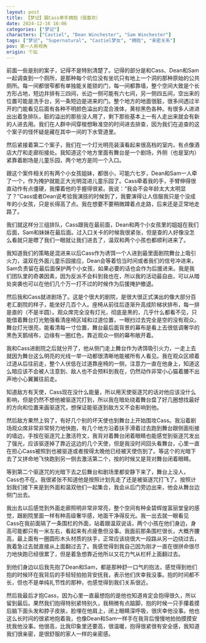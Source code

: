```yaml
---
layout: post
title: 【梦记】跟Cass牵手拥抱（很喜欢）
date: 2024-12-16 16:06
categories: ["梦记"]
characters: ["Castiel", "Dean Winchester", "Sam Winchester"]
tags: ["梦记", "Supernatural", "Castiel梦女", "拥抱", "亲密关系"]
pov: 第一人称视角
origin: 个站
---
```


前面一些是别的案子，记得不是特别清楚了。记得的部分是和Cass、Dean和Sam一起调查到一个厕所，是那种每个坑位没有坐坑只有地上一个洞的那种原始的公共厕所。每一间都很窄都有单独能关能锁的门，每一间都靠墙，整个空间大致是个长方形占地，短边并排有三四间，长边一侧可能有六七间，另一侧四五间，空出来的位置可能是洗手台，另一条短边是进来的门。整个地方的地面很脏，很多间透过半开的门能看见后面有各种不明颜色溢出的混合液体，黄棕黑色各种。有很多人进进出出着急排队，脏的溢出的那些没人用了，剩下那些基本上一有人走出来就会有新的人进去用。我们在人群中间穿梭想瞅准空的时间进去排查，因为我们在追查的这个案子的怪怀疑是藏在其中一间的下水管道里。

然后紧接着第二个案子，我们在一个灯光明亮装潢看起来很高档的室内，有点像酒店大厅和走廊衔接处。我知道这个地方里面有舞台是一个剧场，外侧（也是室内）紧靠着剧场是儿童乐园，两个地方是同一个入口。

跟这个案件相关的有两个小女孩姐妹，都很小，可能六七岁，Dean和Sam一人牵了一个，作为掩护就能正大光明混进儿童乐园了。Cass牵着我的手，手臂伸得很直动作有点僵硬，我攥着他的手握得很紧。我说：“我会不会年龄太大太明显了？”Cass或者Dean说考验我演技的时候到了，我要演得让人信服我只是个没成年的小女孩，只是长得高了点。我在想要不要稍微蹲着点走路，后来还是正常地走路了。

我们就这样分三组排队，Cass跟我在最前面，Dean和两个小女孩里的姐姐在我们后面，Sam和妹妹在最后面。过入口关卡的时候我很紧张，但是查的人好像没怎么看就只是瞟了我们一眼就让我们进去了，温双和两个小孩也都顺利进来了。

我知道我们的策略是混进来以后Cass作为诱饵一个人进到最里面剧院舞台上吸引火力，温双在外面儿童乐园接应，Dean会等着恰当时间或者我们的信号冲进来，Sam负责留在最后面保护两个小女孩，如果必要的话也会作为后援进来。我是我们团队里的奇袭因素，因为反派不会料到我也在，所以我的活动最自由，可以从暗处突袭也可以在他们几个万一打不过的时候作为后援掩护撤退。

然后我和Cass就进剧场了。这是个很大的剧院，是很大很正式演出的像大部分百老汇剧院的样子，能坐好几百个人。座椅从前往后逐渐升高成阶梯状排布，每一排是直的（不是半圆）。观众席完全没有灯光，彻底是黑的，几乎什么都看不见，只能借着舞台灯光勉强看清座椅区域和过道位置，一眼扫过去完全是空的没有观众。舞台灯光很亮，能看清每一寸位置，舞台最后面背景的幕布是看上去很低调奢华的黑色天鹅绒布，边缘有一圈红色，靠近观众一侧的幕布敞开着。

我和Cass进剧院之后就分开了，他从侧门走上舞台作为诱饵吸引火力，一走上去就因为舞台这么明亮的光线一举一动都很清晰地能被所有人看见。我在观众区顺着过道从后往前走，整个人伏低在过道靠座椅的一侧，注意力一直在他身上，知道这么暗应该不会被人注意到、敌人也不会预料到我在，仍然动作非常小心猫着腰不出声地小心翼翼往前走。

知道敌方有天使，Cass现在没什么能量，所以用天使驱逐咒的话对他应该没什么影响，但是仍然不想他被驱逐咒打到，所以我在暗处绕着舞台盘了好几圈想找最好的方向和位置来画驱逐咒，想保证能驱逐到敌方又不会影响到他。

然后敌方果然上钩了，有好几个别的坏天使也到舞台上开始围攻Cass。我沿着剧场观众席非常非常努力地快跑，有几个地方沿着扶手滑着过去跑到舞台跟侧面衔接的墙边，手按在驱逐咒上激活符文，我背对着舞台闭着眼睛也能感觉到驱逐咒发出了强光，应该驱逐掉了靠近这边的几个天使，但是我没时间回头看舞台，心里一直在担心Cass被照到也被驱逐或者按得太晚他已经被天使伤到了。等这个的光暗下去了又拼命地飞快跑到另一侧去激活第二个，按的时候又是背对舞台闭着眼睛。

等到第二个驱逐咒的光暗下去之后舞台和剧场里都安静下来了，舞台上没人，Cass也不在。我很紧张不知道他是按照计划先走了还是被驱逐咒打飞了。按照计划我们接下来是到外面和温双他们一起集合，我会从后门旁边出来，他会从舞台边侧门出去。

我出去以后感觉到外面走廊照明非常非常亮，整个空间有种金碧辉煌富丽堂皇的感觉，跟剧院里面一样有种高级奢华感，地面干净得反光。我一出去就一眼看见Cass在我前面隔了一条围栏的外面，站着跟温双说话，两个小孩在他们身边，身高可能都只有一米左右，看起来有点疲惫但没事。我面前那条围栏很长，大概齐腰高，最上面有一圈圆形木头材质的扶手，正常应该绕很大一段路从另一边绕过去，我着急过去就直接从上面翻过去了。我感觉得到我自己因为刚才一直在很拼命很尽力地快跑已经很累了，但是着急想靠近他所以又花力气从栏杆上面翻过去。

到他们身边以后我先抱了Dean和Sam，都是那种舒一口气的抱法，感觉得到他们抱的时候环在我背后的手轻轻拍拍背安抚我，表示他们庆幸我没事。抱的时间都不长，但也不是单纯礼节性的那种，也感觉得到我们关系很近。

然后我最后才抱Cass，因为心里一直最想抱的是他也知道肯定会抱得很久，所以留到最后。果然我们抱得特别紧特别久，我稍微有点踮脚，抱的时候一只手攥着摸后脑下面头发和脖子皮肤，脸埋在他肩上，闭上眼睛深呼吸，很庆幸他没事。他也这么长时间的很紧地抱着我，也像Dean和Sam一样手在我背后慢慢地拍拍摸摸安抚我他没事。他很高，比我印象里还要高，很温暖，抱得很紧很有安全感，我知道我们很亲密，是很舒服的家人一样的亲密感。
